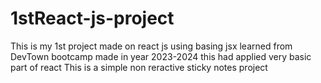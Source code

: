 # 1stReact-js-project
This is my 1st project made on react js using basing jsx learned from DevTown bootcamp made in year 2023-2024
this had applied very basic part of react
This is a simple non reractive sticky notes project 
